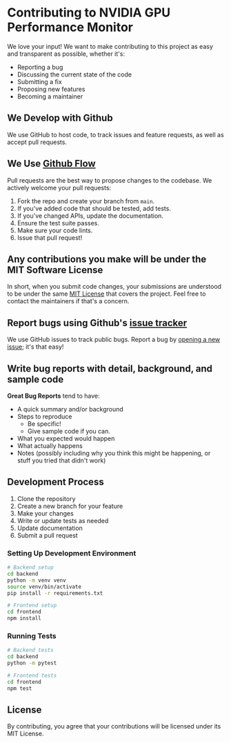 # Contributing to NVIDIA GPU Performance Monitor

We love your input! We want to make contributing to this project as easy and transparent as possible, whether it's:

- Reporting a bug
- Discussing the current state of the code
- Submitting a fix
- Proposing new features
- Becoming a maintainer

## We Develop with Github
We use GitHub to host code, to track issues and feature requests, as well as accept pull requests.

## We Use [Github Flow](https://guides.github.com/introduction/flow/index.html)
Pull requests are the best way to propose changes to the codebase. We actively welcome your pull requests:

1. Fork the repo and create your branch from `main`.
2. If you've added code that should be tested, add tests.
3. If you've changed APIs, update the documentation.
4. Ensure the test suite passes.
5. Make sure your code lints.
6. Issue that pull request!

## Any contributions you make will be under the MIT Software License
In short, when you submit code changes, your submissions are understood to be under the same [MIT License](http://choosealicense.com/licenses/mit/) that covers the project. Feel free to contact the maintainers if that's a concern.

## Report bugs using Github's [issue tracker](https://github.com/yourusername/nvidia-test/issues)
We use GitHub issues to track public bugs. Report a bug by [opening a new issue](https://github.com/yourusername/nvidia-test/issues/new); it's that easy!

## Write bug reports with detail, background, and sample code

**Great Bug Reports** tend to have:

- A quick summary and/or background
- Steps to reproduce
  - Be specific!
  - Give sample code if you can.
- What you expected would happen
- What actually happens
- Notes (possibly including why you think this might be happening, or stuff you tried that didn't work)

## Development Process

1. Clone the repository
2. Create a new branch for your feature
3. Make your changes
4. Write or update tests as needed
5. Update documentation
6. Submit a pull request

### Setting Up Development Environment

```bash
# Backend setup
cd backend
python -m venv venv
source venv/bin/activate
pip install -r requirements.txt

# Frontend setup
cd frontend
npm install
```

### Running Tests

```bash
# Backend tests
cd backend
python -m pytest

# Frontend tests
cd frontend
npm test
```

## License
By contributing, you agree that your contributions will be licensed under its MIT License.
